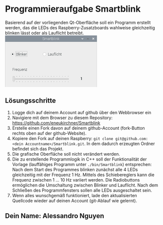 # Programmieraufgabe Smartblink

Basierend auf der vorliegenden Qt-Oberfläche soll ein Programm erstellt werden, das die LEDs des
Raspberry-Zusatzboards wahlweise gleichzeitig blinken lässt oder als Lauflicht betreibt. 
<img src="screenshot.png" width="60%">

## Lösungsschritte
1. Logge dich auf deinem Account auf github über den Webbrowser ein
2. Navigiere mit dem Browser zu diesem Repository: 
 https://github.com/eneukirchner/Smartblink
3. Erstelle einen Fork davon auf deinem github-Account (fork-Button rechts oben auf der github-Website).
4. Kopiere den Fork auf deinen Raspberry: `git clone git@github.com:<dein Accountname>/Smartblink.git`. 
   In dem dadurch erzeugten Ordner befindet sich das Projekt.
5. Die grafische Oberfläche soll nicht verändert werden.
6. Die zu erstellende Programmlogik in C++ soll der Funktionalität der Vorlage (lauffähiges Programm unter `./bin/Smartblink`) entsprechen: 
   Nach dem Start des Programmes blinken zunächst alle 4 LEDs gleichzeitig mit der Frequenz 1 Hz. Mittels des
   Schiebereglers kann die Frequenz zwischen 1 ... 10 Hz variiert werden. Die Radiobuttons ermöglichen die Umschaltung
   zwischen Blinker und Lauflicht. Nach dem  Schließen des Programmfensters sollen alle LEDs ausgeschaltet sein.
7. Wenn alles wunschgemäß funktioniert, lade den aktualisierten Quellcode wieder auf deinen Account (git-Ablauf wie gelernt).

## Dein Name: Alessandro Nguyen
